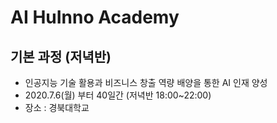 # AI HuInno Academy
## 기본 과정 (저녁반)
- 인공지능 기술 활용과 비즈니스 창출 역량 배양을 통한 AI 인재 양성
- 2020.7.6(월) 부터 40일간 (저녁반 18:00~22:00)
- 장소 : 경북대학교
